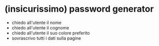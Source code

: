 # (insicurissimo) password generator

- chiedo all'utente il nome
- chiedo all'utente il cognome
- chiedo all'utente il suo colore preferito
- sovrascrivo tutti i dati sulla pagine
